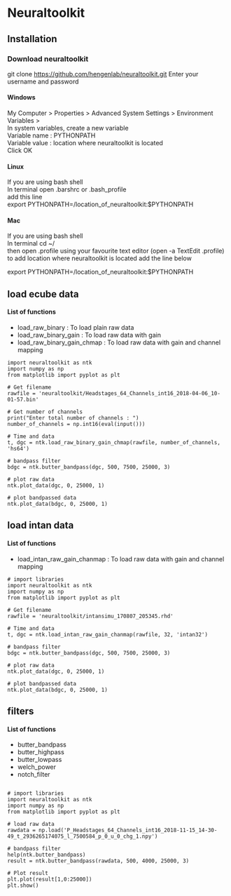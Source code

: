# Neuraltoolkit

## Installation

### Download neuraltoolkit
git clone https://github.com/hengenlab/neuraltoolkit.git 
Enter your username and password

#### Windows
My Computer > Properties > Advanced System Settings > Environment Variables >  
In system variables, create a new variable  
    Variable name  : PYTHONPATH  
    Variable value : location where neuraltoolkit is located  
    Click OK


#### Linux
If you are using bash shell  
In terminal open .barshrc or .bash_profile  
add this line  
export PYTHONPATH=/location_of_neuraltoolkit:$PYTHONPATH


#### Mac
If you are using bash shell  
In terminal cd ~/  
then open  .profile using your favourite text editor (open -a TextEdit .profile)
to add location where neuraltoolkit is located add the line below

export PYTHONPATH=/location_of_neuraltoolkit:$PYTHONPATH




## load ecube data
#### List of functions
 
* load_raw_binary                 : To load plain raw data
* load_raw_binary_gain            : To load raw data with gain
* load_raw_binary_gain_chmap      : To load raw data with gain and channel mapping

```
import neuraltoolkit as ntk
import numpy as np
from matplotlib import pyplot as plt

# Get filename
rawfile = 'neuraltoolkit/Headstages_64_Channels_int16_2018-04-06_10-01-57.bin'

# Get number of channels
print("Enter total number of channels : ")
number_of_channels = np.int16(eval(input()))

# Time and data
t, dgc = ntk.load_raw_binary_gain_chmap(rawfile, number_of_channels, 'hs64')

# bandpass filter
bdgc = ntk.butter_bandpass(dgc, 500, 7500, 25000, 3)

# plot raw data
ntk.plot_data(dgc, 0, 25000, 1)

# plot bandpassed data
ntk.plot_data(bdgc, 0, 25000, 1)
```

## load intan data
#### List of functions
* load_intan_raw_gain_chanmap	: To load raw data with gain and channel mapping

```
# import libraries
import neuraltoolkit as ntk
import numpy as np
from matplotlib import pyplot as plt

# Get filename
rawfile = 'neuraltoolkit/intansimu_170807_205345.rhd'

# Time and data
t, dgc = ntk.load_intan_raw_gain_chanmap(rawfile, 32, 'intan32')

# bandpass filter
bdgc = ntk.butter_bandpass(dgc, 500, 7500, 25000, 3)

# plot raw data
ntk.plot_data(dgc, 0, 25000, 1)

# plot bandpassed data
ntk.plot_data(bdgc, 0, 25000, 1)
```

## filters
#### List of functions
* butter_bandpass
* butter_highpass
* butter_lowpass
* welch_power
* notch_filter
```

# import libraries
import neuraltoolkit as ntk
import numpy as np
from matplotlib import pyplot as plt

# load raw data
rawdata = np.load('P_Headstages_64_Channels_int16_2018-11-15_14-30-49_t_2936265174075_l_7500584_p_0_u_0_chg_1.npy')

# bandpass filter
help(ntk.butter_bandpass)
result = ntk.butter_bandpass(rawdata, 500, 4000, 25000, 3)

# Plot result
plt.plot(result[1,0:25000])
plt.show()
```
